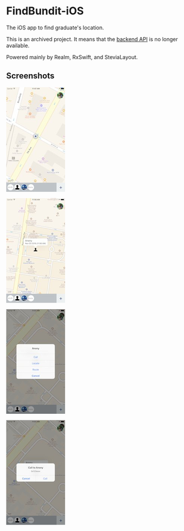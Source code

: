 # FindBundit-iOS
The iOS app to find graduate's location.

This is an archived project. It means that the [backend API](https://github.com/mexeniz/find-bundit) is no longer available.

Powered mainly by Realm, RxSwift, and SteviaLayout.

## Screenshots

![Home](https://raw.githubusercontent.com/aunnnn/FindBundit-iOS/master/appstore-screenshots/findbundit1.jpg)

![Find a friend](https://raw.githubusercontent.com/aunnnn/FindBundit-iOS/master/appstore-screenshots/findbundit2.jpg)

![Call, locate, or display route](https://raw.githubusercontent.com/aunnnn/FindBundit-iOS/master/appstore-screenshots/findbundit4.jpg)

![Call](https://raw.githubusercontent.com/aunnnn/FindBundit-iOS/master/appstore-screenshots/findbundit3.jpg)